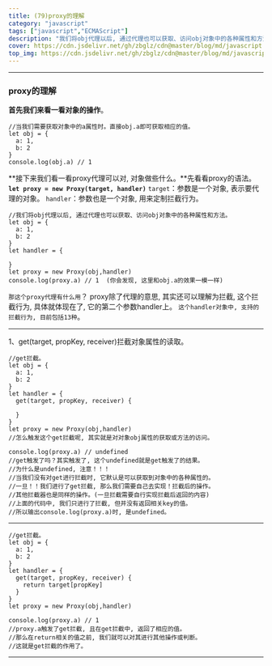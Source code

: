 ```yaml
---
title: (79)proxy的理解
category: "javascript"
tags: ["javascript","ECMAScript"]
description: "我们将obj代理以后, 通过代理也可以获取、访问obj对象中的各种属性和方法。"
cover: https://cdn.jsdelivr.net/gh/zbglz/cdn@master/blog/md/javascript.svg
top_img: https://cdn.jsdelivr.net/gh/zbglz/cdn@master/blog/md/javascript.svg
---
```


***

### proxy的理解


**首先我们来看一看对象的操作**。


    //当我们需要获取对象中的a属性时。直接obj.a即可获取相应的值。
    let obj = {
      a: 1,
      b: 2
    }
    console.log(obj.a) // 1


**接下来我们看一看proxy代理可以对, 对象做些什么。**先看看proxy的语法。
**`let proxy = new Proxy(target, handler)`**
`target`：参数是一个对象, 表示要代理的对象。
`handler`：参数也是一个对象, 用来定制拦截行为。


    //我们将obj代理以后, 通过代理也可以获取、访问obj对象中的各种属性和方法。
    let obj = {
      a: 1,
      b: 2
    }
    let handler = {
      
    }
    let proxy = new Proxy(obj,handler)
    console.log(proxy.a) // 1  (你会发现, 这里和obj.a的效果一模一样)


`那这个proxy代理有什么用`？
proxy除了代理的意思, 其实还可以理解为拦截, 这个拦截行为, 具体就体现在了, 它的第二个参数handler上。
`这个handler对象中, 支持的拦截行为, 目前包括13种`。

***

1、get(target, propKey, receiver)拦截对象属性的读取。


    //get拦截。
    let obj = {
      a: 1,
      b: 2
    }
    let handler = {
      get(target, propKey, receiver) {
        
      }
    }
    let proxy = new Proxy(obj,handler)
    //怎么触发这个get拦截呢, 其实就是对对象obj属性的获取或方法的访问。
    
    console.log(proxy.a) // undefined  
    //get触发了吗？其实触发了, 这个undefined就是get触发了的结果。
    //为什么是undefined, 注意！！！
    //当我们没有对get进行拦截时, 它默认是可以获取到对象中的各种属性的。
    //一旦！！我们进行了get拦截, 那么我们需要自己去实现！拦截后的操作。
    //其他拦截器也是同样的操作。(一旦拦截需要自行实现拦截后返回的内容)
    //上面的代码中, 我们只进行了拦截, 但并没有返回相关key的值。
    //所以输出console.log(proxy.a)时, 是undefined。


***


    //get拦截。
    let obj = {
      a: 1,
      b: 2
    }
    let handler = {
      get(target, propKey, receiver) {
        return target[propKey]
      }
    }
    let proxy = new Proxy(obj,handler)
    
    console.log(proxy.a) // 1  
    //proxy.a触发了get拦截, 且在get拦截中, 返回了相应的值。
    //那么在return相关的值之前, 我们就可以对其进行其他操作或判断。
    //这就是get拦截的作用了。



***